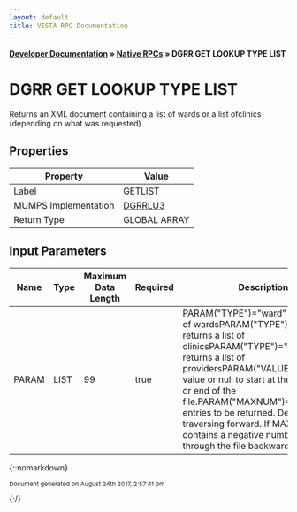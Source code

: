 ```yaml
---
layout: default
title: VISTA RPC Documentation
---
```


#### [Developer Documentation](../index) &#187; [Native RPCs](TableOfContents) &#187; DGRR GET LOOKUP TYPE LIST<br/>
# DGRR GET LOOKUP TYPE LIST

Returns an XML document containing a list of wards or a list ofclinics (depending on what was requested)

## Properties

Property | Value
--- | ---
Label | GETLIST
MUMPS Implementation | [DGRRLU3](http://code.osehra.org/dox/Routine_DGRRLU3_source.html)
Return Type | GLOBAL ARRAY


## Input Parameters

Name | Type | Maximum Data Length | Required | Description
--- | --- | --- | --- | ---
PARAM | LIST | 99 | true | PARAM(&quot;TYPE&quot;)&#x3D;&quot;ward&quot; returns a list of wardsPARAM(&quot;TYPE&quot;)&#x3D;&quot;clinic&quot; returns a list of clinicsPARAM(&quot;TYPE&quot;)&#x3D;&quot;provider&quot; returns a list of providersPARAM(&quot;VALUE&quot;)&#x3D;Beginning value or null to start at the beginning               or end of the file.PARAM(&quot;MAXNUM&quot;)&#x3D;Number of entries to be returned.  Defaults to                traversing forward. If MAXNUM contains a negative                number, traverses through the file backwards.



{::nomarkdown} <br/><p style="font-size: 11px">Document generated on August 24th 2017, 2:57:41 pm</p>{:/}